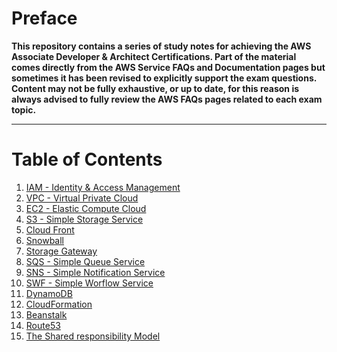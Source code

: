 # Preface

**This repository contains a series of study notes for achieving the AWS Associate Developer & Architect Certifications.
Part of the material comes directly from the AWS Service FAQs and Documentation pages but sometimes it has been revised to explicitly support the exam questions.
Content may not be fully exhaustive, or up to date, for this reason is always advised to fully review the AWS FAQs pages related to each exam topic.**

* * *

# Table of Contents

1. [IAM - Identity & Access Management](iam/README.md)
2. [VPC - Virtual Private Cloud](vpc/README.md)
3. [EC2 - Elastic Compute Cloud](ec2/README.md)
4. [S3 - Simple Storage Service](s3/README.md)
5. [Cloud Front](cloud-front/README.md)
6. [Snowball](snowball/README.md)
7. [Storage Gateway](storage-gateway/README.md)
8. [SQS - Simple Queue Service](sqs/README.md)
9. [SNS - Simple Notification Service](sns/README.md)
10. [SWF - Simple Worflow Service](swf/README.md) 
11. [DynamoDB](dynamodb/README.md)
12. [CloudFormation](cloudformation/README.md)
13. [Beanstalk](beanstalk/README.md)
14. [Route53](route53/README.md)
15. [The Shared responsibility Model](shared-responsibility-model/README.md)